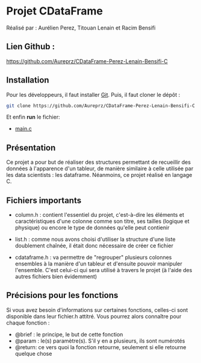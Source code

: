# Projet CDataFrame

Réalisé par : Aurélien Perez, Titouan Lenain et Racim Bensifi



## Lien Github : 

https://github.com/Aureprz/CDataFrame-Perez-Lenain-Bensifi-C

## Installation

Pour les développeurs, il faut installer [Git](https://git-scm.com/).
Puis, il faut cloner le dépôt :
```bash
git clone https://github.com/Aureprz/CDataFrame-Perez-Lenain-Bensifi-C
```
Et enfin **run** le fichier:
-  [main.c](https://github.com/Aureprz/CDataFrame-Perez-Lenain-Bensifi-C/blob/master/main.c)

## Présentation

Ce projet a pour but de réaliser des structures permettant de recueillir des données à l'apparence d'un tableur, de manière similaire à celle utilisée par les data scientists : les dataframe.
Néanmoins, ce projet réalisé en langage C.


## Fichiers importants

* column.h : contient l'essentiel du projet, c'est-à-dire les éléments et caractéristiques d'une colonne comme son titre, ses tailles (logique et physique) ou encore le type de données qu'elle peut contienir

* list.h : comme nous avons choisi d'utiliser la structure d'une liste doublement chaînée, il était donc nécessaire de créer ce fichier

* cdataframe.h : va permettre de "regrouper" plusieurs colonnes ensembles à la manière d'un tableur et d'ensuite pouvoir manipuler l'ensemble. C'est celui-ci qui sera utilisé à travers le projet (à l'aide des autres fichiers bien évidemment)

## Précisions pour les fonctions

Si vous avez besoin d'informations sur certaines fonctions, celles-ci sont disponible dans leur fichier.h attitré. Vous pourrez alors connaître pour chaque fonction :
* @brief : le principe, le but de cette fonction
* @param : le(s) paramètre(s). S'il y en a plusieurs, ils sont numérotés
* @return: ce vers quoi la fonction retourne, seulement si elle retourne quelque chose
